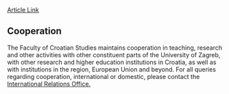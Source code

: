 [Article Link](https://www.fhs.hr/en/cooperation)

## Cooperation
The Faculty of Croatian Studies maintains cooperation in teaching, research and other activities with other constituent parts of the University of Zagreb, with other research and higher education institutions in Croatia, as well as with institutions in the region, European Union and beyond. For all queries regarding cooperation, international or domestic, please contact the [International Relations Office.](http://www.fhs.unizg.hr/en/office-for-international-relations)
  

